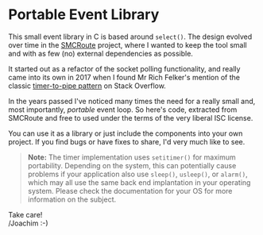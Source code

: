 Portable Event Library
======================

This small event library in C is based around `select()`.  The design
evolved over time in the [SMCRoute][] project, where I wanted to keep
the tool small and with as few (no) external dependencies as possible.

It started out as a refactor of the socket polling functionality, and
really came into its own in 2017 when I found Mr Rich Felker's mention
of the classic [timer-to-pipe pattern][1] on Stack Overflow.

In the years passed I've noticed many times the need for a really small
and, most importantly, *portable* event loop.  So here's code, extracted
from SMCRoute and free to used under the terms of the very liberal ISC
license.

You can use it as a library or just include the components into your own
project.  If you find bugs or have fixes to share, I'd very much like to
see.

> **Note:** The timer implementation uses `setitimer()` for maximum
> portability.  Depending on the system, this can potentially cause
> problems if your application also use `sleep()`, `usleep()`, or
> `alarm()`, which may all use the same back end implantation in your
> operating system.  Please check the documentation for your OS for more
> information on the subject.

Take care!  
 /Joachim :-)

[SMCRoute]: https://github.com/troglobit/SMCRoute
[1]: https://stackoverflow.com/questions/2328127/select-able-timers/6800676#6800676
